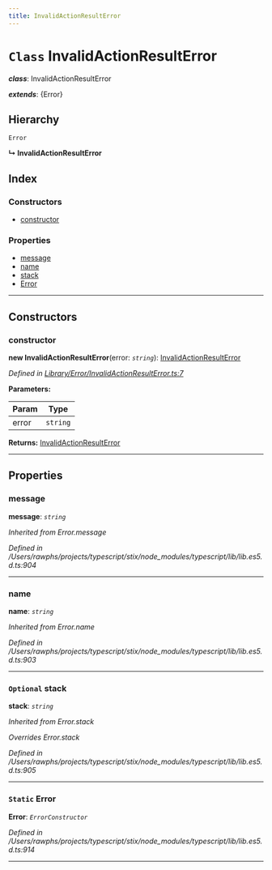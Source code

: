 ```yaml
---
title: InvalidActionResultError
---
```


# `Class` InvalidActionResultError

*__class__*: InvalidActionResultError

*__extends__*: {Error}

## Hierarchy

 `Error`

**↳ InvalidActionResultError**

## Index

### Constructors

* [constructor](invalidactionresulterror#constructor)

### Properties

* [message](invalidactionresulterror#message)
* [name](invalidactionresulterror#name)
* [stack](invalidactionresulterror#stack)
* [Error](invalidactionresulterror#error)

---

## Constructors

<a id="constructor"></a>

###  constructor

**new InvalidActionResultError**(error: *`string`*): [InvalidActionResultError](invalidactionresulterror)

*Defined in [Library/Error/InvalidActionResultError.ts:7](https://github.com/Rawphs/stix/blob/f097835/src/Library/Error/InvalidActionResultError.ts#L7)*

**Parameters:**

| Param | Type |
| ------ | ------ |
| error | `string` |

**Returns:** [InvalidActionResultError](invalidactionresulterror)

___

## Properties

<a id="message"></a>

###  message

**message**: *`string`*

*Inherited from Error.message*

*Defined in /Users/rawphs/projects/typescript/stix/node_modules/typescript/lib/lib.es5.d.ts:904*

___
<a id="name"></a>

###  name

**name**: *`string`*

*Inherited from Error.name*

*Defined in /Users/rawphs/projects/typescript/stix/node_modules/typescript/lib/lib.es5.d.ts:903*

___
<a id="stack"></a>

### `Optional` stack

**stack**: *`string`*

*Inherited from Error.stack*

*Overrides Error.stack*

*Defined in /Users/rawphs/projects/typescript/stix/node_modules/typescript/lib/lib.es5.d.ts:905*

___
<a id="error"></a>

### `Static` Error

**Error**: *`ErrorConstructor`*

*Defined in /Users/rawphs/projects/typescript/stix/node_modules/typescript/lib/lib.es5.d.ts:914*

___

